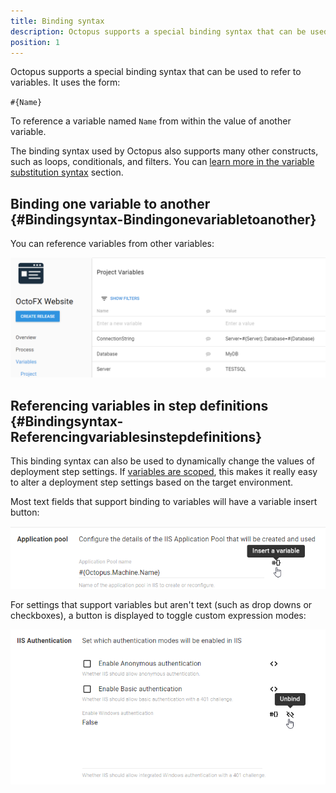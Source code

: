 ```yaml
---
title: Binding syntax
description: Octopus supports a special binding syntax that can be used to refer to variables.
position: 1
---
```


Octopus supports a special binding syntax that can be used to refer to variables. It uses the form:

`#{Name}`

To reference a variable named `Name` from within the value of another variable.

The binding syntax used by Octopus also supports many other constructs, such as loops, conditionals, and filters. You can [learn more in the variable substitution syntax](/docs/reference/variable-substitution-syntax.md) section.

## Binding one variable to another {#Bindingsyntax-Bindingonevariabletoanother}

You can reference variables from other variables:

![](/docs/images/3048310/3278295.png "width=500")

## Referencing variables in step definitions {#Bindingsyntax-Referencingvariablesinstepdefinitions}

This binding syntax can also be used to dynamically change the values of deployment step settings. If [variables are scoped](/docsvariables/scoping-variables.md), this makes it really easy to alter a deployment step settings based on the target environment.

Most text fields that support binding to variables will have a variable insert button:

![](/docs/images/3048310/3278296.png)

For settings that support variables but aren't text (such as drop downs or checkboxes), a button is displayed to toggle custom expression modes:

![](/docs/images/3048310/3278297.png)
